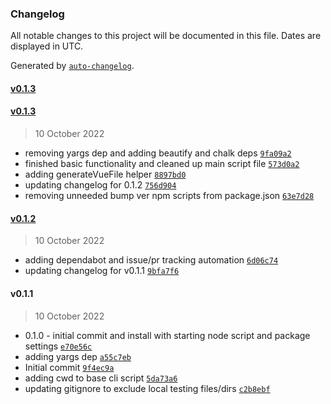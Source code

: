 ### Changelog

All notable changes to this project will be documented in this file. Dates are displayed in UTC.

Generated by [`auto-changelog`](https://github.com/CookPete/auto-changelog).

#### [v0.1.3](https://github.com/obewds/icon-svg-to-vue/compare/v0.1.3...v0.1.3)

#### [v0.1.3](https://github.com/obewds/icon-svg-to-vue/compare/v0.1.2...v0.1.3)

> 10 October 2022

- removing yargs dep and adding beautify and chalk deps [`9fa09a2`](https://github.com/obewds/icon-svg-to-vue/commit/9fa09a2eb3e4e5ae2ce998546c64106490e51e6a)
- finished basic functionality and cleaned up main script file [`573d0a2`](https://github.com/obewds/icon-svg-to-vue/commit/573d0a29c50f08801b539662ce88532dcdbedae5)
- adding generateVueFile helper [`8897bd0`](https://github.com/obewds/icon-svg-to-vue/commit/8897bd01cb2b4564a106a7e364ff04a7186d0400)
- updating changelog for 0.1.2 [`756d904`](https://github.com/obewds/icon-svg-to-vue/commit/756d90480647caa181b3ff384ca2e1446efe695f)
- removing unneeded bump ver npm scripts from package.json [`63e7d28`](https://github.com/obewds/icon-svg-to-vue/commit/63e7d285ac44809019931d8c7ff8bf3e27b088e8)

#### [v0.1.2](https://github.com/obewds/icon-svg-to-vue/compare/v0.1.1...v0.1.2)

> 10 October 2022

- adding dependabot and issue/pr tracking automation [`6d06c74`](https://github.com/obewds/icon-svg-to-vue/commit/6d06c7496c1008273a149b7b5a1324169a846df7)
- updating changelog for v0.1.1 [`9bfa7f6`](https://github.com/obewds/icon-svg-to-vue/commit/9bfa7f6424843b718be536ceb00de19844f53563)

#### v0.1.1

> 10 October 2022

- 0.1.0 - initial commit and install with starting node script and package settings [`e70e56c`](https://github.com/obewds/icon-svg-to-vue/commit/e70e56c6815461bc4a6daa9192089518d9f76781)
- adding yargs dep [`a55c7eb`](https://github.com/obewds/icon-svg-to-vue/commit/a55c7ebcd48a0060c178f433eeaf470cfdb68011)
- Initial commit [`9f4ec9a`](https://github.com/obewds/icon-svg-to-vue/commit/9f4ec9a54c304bb7f74bb54f72255100b0240c78)
- adding cwd to base cli script [`5da73a6`](https://github.com/obewds/icon-svg-to-vue/commit/5da73a67322fd73eda2fbbb0b80dd952b201d102)
- updating gitignore to exclude local testing files/dirs [`c2b8ebf`](https://github.com/obewds/icon-svg-to-vue/commit/c2b8ebfac72dcae356ec9ada1667e6299aa2210a)
